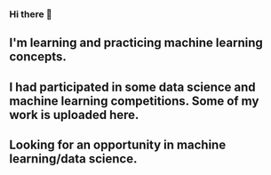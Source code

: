 ### Hi there 👋


## I'm learning and practicing machine learning concepts.

## I had participated in some data science and machine learning competitions. Some of my work is uploaded here.

## Looking for an opportunity in machine learning/data science.




<!--
**hariprasath-v/hariprasath-v** is a ✨ _special_ ✨ repository because its `README.md` (this file) appears on your GitHub profile.

Here are some ideas to get you started:

- 🔭 I’m currently working on ...
- 🌱 I’m currently learning ...
- 👯 I’m looking to collaborate on ...
- 🤔 I’m looking for help with ...
- 💬 Ask me about ...
- 📫 How to reach me: ...
- 😄 Pronouns: ...
- ⚡ Fun fact: ...
-->
